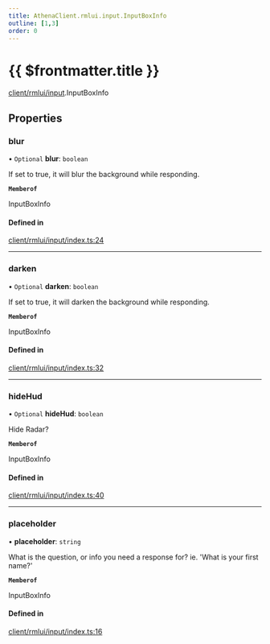```yaml
---
title: AthenaClient.rmlui.input.InputBoxInfo
outline: [1,3]
order: 0
---
```


# {{ $frontmatter.title }}


[client/rmlui/input](../modules/client_rmlui_input.md).InputBoxInfo

## Properties

### blur

• `Optional` **blur**: `boolean`

If set to true, it will blur the background while responding.

**`Memberof`**

InputBoxInfo

#### Defined in

[client/rmlui/input/index.ts:24](https://github.com/Stuyk/altv-athena/blob/2ba937d/src/core/client/rmlui/input/index.ts#L24)

___

### darken

• `Optional` **darken**: `boolean`

If set to true, it will darken the background while responding.

**`Memberof`**

InputBoxInfo

#### Defined in

[client/rmlui/input/index.ts:32](https://github.com/Stuyk/altv-athena/blob/2ba937d/src/core/client/rmlui/input/index.ts#L32)

___

### hideHud

• `Optional` **hideHud**: `boolean`

Hide Radar?

**`Memberof`**

InputBoxInfo

#### Defined in

[client/rmlui/input/index.ts:40](https://github.com/Stuyk/altv-athena/blob/2ba937d/src/core/client/rmlui/input/index.ts#L40)

___

### placeholder

• **placeholder**: `string`

What is the question, or info you need a response for?
ie. 'What is your first name?'

**`Memberof`**

InputBoxInfo

#### Defined in

[client/rmlui/input/index.ts:16](https://github.com/Stuyk/altv-athena/blob/2ba937d/src/core/client/rmlui/input/index.ts#L16)
